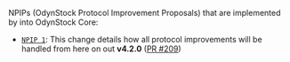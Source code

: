 NPIPs (OdynStock Protocol Improvement Proposals) that are implemented by into OdynStock Core:

* [`NPIP 1`](https://github.com/odynstock/npips/blob/master/npip-0001.mediawiki): This change details how all protocol improvements will be handled from here on out **v4.2.0**  ([PR #209](https://github.com/odynstock/odynstock-core/pull/209))
